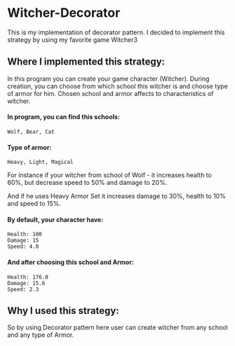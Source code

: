 # Witcher-Decorator
 This is my implementation of decorator pattern.
 I decided to implement this strategy by using my favorite game Witcher3
 ## Where I implemented this strategy:
 In this program you can create your game character (Witcher).
 During creation, you can choose from which school this witcher is and 
 choose type of armor for him. Chosen school and armor affects to characteristics of witcher.

#### In program, you can find this schools:
```
Wolf, Bear, Cat
```
#### Type of armor:
```
Heavy, Light, Magical
```

For instance if your witcher from school of Wolf - it increases health to 60%, but decrease speed to 50% and damage to 20%.

And if he uses Heavy Armor Set it increases damage to 30%, health to 10% and speed to 15%.

#### By default, your character have:
```
Health: 100
Damage: 15
Speed: 4.0
```
#### And after choosing this school and Armor:
```
Health: 176.0
Damage: 15.6
Speed: 2.3
```
## Why I used this strategy:
So by using Decorator pattern here user can create witcher from any school and any type of Armor.
